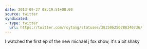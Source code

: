```yaml
---
date: 2013-09-27 08:19:51+00:00
source: twitter
syndicated:
- type: twitter
  url: https://twitter.com/roytang/statuses/383506256788340736/
---
```


I watched the first ep of the new michael j fox show, it's a bit shaky